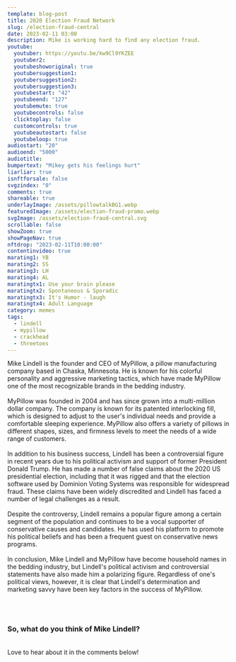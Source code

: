 ```yaml
---
template: blog-post
title: 2020 Election Fraud Network
slug: /election-fraud-central
date: 2023-02-11 03:00
description: Mike is working hard to find any election fraud. 
youtube:
  youtuber: https://youtu.be/kw9Cl9YKZEE
  youtuber2: 
  youtubeshoworiginal: true
  youtubersuggestion1:
  youtubersuggestion2:
  youtubersuggestion3:
  youtubestart: "42"
  youtubeend: "127"
  youtubemute: true
  youtubecontrols: false
  clicktoplay: false
  customcontrols: true
  youtubeautostart: false
  youtubeloop: true
audiostart: "20"
audioend: "5000"
audiotitle: 
bumpertext: "Mikey gets his feelings hurt"
liarliar: true
isnftforsale: false
svgzindex: "0"
comments: true
shareable: true
underlayImage: /assets/pillowtalkBG1.webp
featuredImage: /assets/election-fraud-promo.webp
svgImage: /assets/election-fraud-central.svg
scrollable: false
showZoom: true
showPageNav: true
nftdrop: "2023-02-11T10:00:00"
contentinvideo: true
marating1: YB
marating2: SS
marating3: LH
marating4: AL
maratingtx1: Use your brain please
maratingtx2: Spontaneous & Sporadic
maratingtx3: It's Humor - laugh
maratingtx4: Adult Language
category: memes
tags:
  - lindell
  - mypillow
  - crackhead
  - threetoes
---
```


<div class="contentinside" style="position:relative; z-index:1; min-width:50%; height:auto;  padding:0; left:0; border:0px solid yellow; text-align:center;">
<object class="" style="height:auto; border:0px solid red;" class="" id="svg1" data="/assets/MyPillowGuyEdit.svg" type="image/svg+xml" alt="animated content" title="animated content" ></object>
</div>




<div class="contentbody" style="position:relative; top:; z-index:; border:px solid blue; height:100%; margin-top:1%; text-align:left">

Mike Lindell is the founder and CEO of MyPillow, a pillow manufacturing company based in Chaska, Minnesota. He is known for his colorful personality and aggressive marketing tactics, which have made MyPillow one of the most recognizable brands in the bedding industry.
<br /><br />
MyPillow was founded in 2004 and has since grown into a multi-million dollar company. The company is known for its patented interlocking fill, which is designed to adjust to the user's individual needs and provide a comfortable sleeping experience. MyPillow also offers a variety of pillows in different shapes, sizes, and firmness levels to meet the needs of a wide range of customers.
<br /><br />
In addition to his business success, Lindell has been a controversial figure in recent years due to his political activism and support of former President Donald Trump. He has made a number of false claims about the 2020 US presidential election, including that it was rigged and that the election software used by Dominion Voting Systems was responsible for widespread fraud. These claims have been widely discredited and Lindell has faced a number of legal challenges as a result.
<br /><br />
Despite the controversy, Lindell remains a popular figure among a certain segment of the population and continues to be a vocal supporter of conservative causes and candidates. He has used his platform to promote his political beliefs and has been a frequent guest on conservative news programs.
<br /><br />
In conclusion, Mike Lindell and MyPillow have become household names in the bedding industry, but Lindell's political activism and controversial statements have also made him a polarizing figure. Regardless of one's political views, however, it is clear that Lindell's determination and marketing savvy have been key factors in the success of MyPillow.

<br /><br />

### So, what do you think of Mike Lindell?

<br />
Love to hear about it in the comments below!

</div>

